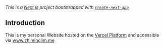 *This is a [Next.js](https://nextjs.org/) project bootstrapped with [`create-next-app`](https://github.com/vercel/next.js/tree/canary/packages/create-next-app).*

## Introduction

This is my personal Website hosted on the [Vercel Platform](https://vercel.com/) and accessible via www.zhiminglim.me
